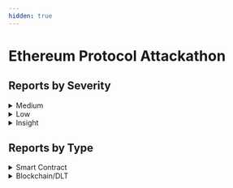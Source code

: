 ```yaml
---
hidden: true
---
```


# Ethereum Protocol Attackathon

## Reports by Severity

<details>

<summary>Medium</summary>

* \#37466 \[BC-Medium] Evil-client OOM crash (fast P2P crash)
* \#38292 \[SC-Medium] Incorrect Sqrt Calculation Result
* \#38682 \[SC-Medium] AugAssign evaluation order causing OOB write within the object
* \#38733 \[BC-Medium] nibmus-eth2 remote crash
* \#38920 \[BC-Medium] teku remote DoS
* \#38146 \[BC-Medium] nimbus-eth2 remote crash

</details>

<details>

<summary>Low</summary>

* \#38502 \[BC-Low] Pending pool subtraction overflow causes node halt/shutdown
* \#38505 \[SC-Low] IRNode Multi-Evaluation In For List Iter
* \#38530 \[SC-Low] Incorrectly Eliminated Code With Side Effect In Concat Args
* \#38554 \[BC-Low] Incorrect Transaction Fee Check in \`SendRawTransaction()\`
* \#37199 \[BC-Low] Potential Chain Fork Due to Shallow Copy of Byte Slice
* \#37245 \[BC-Low] lodestar snappy decompression issue
* \#38686 \[BC-Low] Nodes with trusted peers vulnerable to pending peer flooding and DoS
* \#37985 \[SC-Low] Incorrectly Eliminate Code With Side Effect In Slice Args
* \#38807 \[BC-Low] DoS any reth node via ban logic exploit
* \#37462 \[BC-Low] Invalid RLP decoding for single bytes
* \#38850 \[BC-Low] Remote P2P OOM Crash (GetBlockHeaders) / Reth
* \#38855 \[SC-Low] Evaluation order is not respected in \`log\` function
* \#38894 \[BC-Low] Missing expiration check for Pong and Neighbors packets and not refreshing the endpoint proof
* \#38275 \[BC-Low] Evil-client P2P headers-traversal leads to D/DoS and total peer removal
* \#37582 \[SC-Low] Incorrect HexString Parsing Leads To Compilation Error Or Type Confusion
* \#37583 \[SC-Low] Incorrect For Annotation Parsing
* \#38958 \[BC-Low] EELS cant handle overflow gas calculation in modexp precompile
* \#38828 \[BC-Low] Decode RLP of Legacy Transaction Allows Tailing Bytes
* \#37113 \[BC-Low] A potential out-of-range panic has been discovered in the Ethereum client Erigon ( https://github.com/erigontech/erigon ), though it does not seem to be exploitable at this moment du...
* \#38459 \[BC-Low] erigon remote DoS
* \#37246 \[BC-Low] lodestar snappy checksum issue
* \#37634 \[SC-Low] Incorrect Builtin ERC4626 Call Signature
* \#38427 \[BC-Low] Discrepancy in Intrinsic Gas Calculation between Txpool and EVM Execution
* \#38902 \[BC-Low] No check on the maximum size of the encoded ENR on ENR\_RESPONSE packet
* \#38948 \[BC-Low] lighthouse remote DoS
* \#38278 \[BC-Low] Potential DoS to Mempool Due to Missing Gas Limit Check
* \#38318 \[BC-Low] nimbus-eth2: Gossipsub misconfiguration allows malicious peers gossip malformed data without penalization

</details>

<details>

<summary>Insight</summary>

* \#37646 \[BC-Insight] No implementation of BLOB\_SIDECAR\_SUBNET\_COUNT with no issue and no PR in the GitHub
* \#37134 \[BC-Insight] Improper secp256k sanitization
* \#37695 \[BC-Insight] Executing transaction that has a wrong nonce might triggered a chain split due to mismatch stateroot
* \#37120 \[BC-Insight] Remote handshake-based TCP/30303 flooding leads to an out-of-memory crash
* \#37191 \[BC-Insight] Unvalidated Field Names in Tuple ABI Parsing Causes Runtime Panic via reflect.StructOf
* \#37593 \[BC-Insight] Inconsistent Address Collision Check Against Precompile Contracts During Contract Deployment
* \#38598 \[BC-Insight] GetReceiptsMsg abuse leads to the DoS and/or crash of every EL client in the Ethereum network
* \#37352 \[BC-Insight] Missing Liveness Check in \`collectTableNodes()\`
* \#37359 \[BC-Insight] Failure to Generate ABI Binding in Golang
* \#37351 \[BC-Insight] Resubscribe Deadlocks When Unsubscribing Within An Unblock Channel
* \#38766 \[BC-Insight] Nil Pointer Dereference Panics in encodePayload() of Blob Tx’s Encoding
* \#37442 \[BC-Insight] Potential Address Collision with Precompile Contract During Contract Deployment
* \#38169 \[SC-Insight] Deferred Evaluation Of \`Default\_Return\_Value\` May Skip Side Effect Execution
* \#37483 \[BC-Insight] There is a trace discrepancy for Nethermind when handling EOF from PUSH opcode
* \#37505 \[BC-Insight] Remotely spamming 1 byte leads to full peer removal and desync in both execution and consensus clients
* \#37568 \[BC-Insight] Missing Specification Logic
* \#37300 \[BC-Insight] Incorrect Encoding of Negative \*big.Int Values in MakeTopics
* \#38277 \[BC-Insight] Potential Out-of-Range Panic in \`UnmarshalJSON()\` of \`HexOrDecimal256\`
* \#38908 \[BC-Insight] Missing Failed Subcalls in Erigon Tracers When Encountering \`ErrInsufficientBalance\` Error
* \#39018 \[BC-Insight] Rate Limiting Under-Specification and Consequences
* \#37286 \[SC-Insight] Elimination of Security Checks in ForkCreator Class
* \#37148 \[BC-Insight] \`wantedPeerDials()\` branch will never be executed
* \#38557 \[BC-Insight] Function \`IsPush()\` Misses Opcode PUSH0
* \#37584 \[SC-Insight] Nonpayable Not Respected For Internal Function
* \#38581 \[SC-Insight] Incorrect unwrap on Bytes and String
* \#37210 \[BC-Insight] Missing Check of HTTP Batch Response Length
* \#37350 \[BC-Insight] \`null\` Is Not Unmarshalled Correctly Into json.RawMessage
* \#37104 \[BC-Insight] Reth RPC is vulnerable to DNS rebinding attacks
* \#38015 \[BC-Insight] Violation of EIP-2681 in Create Transaction
* \#37186 \[BC-Insight] Missing Validation for Fixed-Size bytes Types in ABI Parsing
* \#38319 \[BC-Insight] Edge case difference for GETH and NETHERMIND when calculating memory expansion gas
* \#37594 \[SC-Insight] Nimbus incorrectly rejects non-minimally encoded snappy data length's due to spec. ambiguity
* \#37153 \[BC-Insight] Malicious validator can bring down honest nodes
* \#37577 \[BC-Insight] \`tx.origin\` Usage in Group Management Contract Allows Phishing Attack for Unauthorized Actions
* \#38693 \[SC-Insight] BytesM to Bytes conversion does not match the reference implementation

</details>

## Reports by Type

<details>

<summary>Smart Contract</summary>

* \#38505 \[SC-Low] IRNode Multi-Evaluation In For List Iter
* \#38530 \[SC-Low] Incorrectly Eliminated Code With Side Effect In Concat Args
* \#37985 \[SC-Low] Incorrectly Eliminate Code With Side Effect In Slice Args
* \#38169 \[SC-Insight] Deferred Evaluation Of \`Default\_Return\_Value\` May Skip Side Effect Execution
* \#38855 \[SC-Low] Evaluation order is not respected in \`log\` function
* \#37582 \[SC-Low] Incorrect HexString Parsing Leads To Compilation Error Or Type Confusion
* \#37583 \[SC-Low] Incorrect For Annotation Parsing
* \#38292 \[SC-Medium] Incorrect Sqrt Calculation Result
* \#38682 \[SC-Medium] AugAssign evaluation order causing OOB write within the object
* \#37286 \[SC-Insight] Elimination of Security Checks in ForkCreator Class
* \#37634 \[SC-Low] Incorrect Builtin ERC4626 Call Signature
* \#37584 \[SC-Insight] Nonpayable Not Respected For Internal Function
* \#38581 \[SC-Insight] Incorrect unwrap on Bytes and String
* \#37594 \[SC-Insight] Nimbus incorrectly rejects non-minimally encoded snappy data length's due to spec. ambiguity
* \#38693 \[SC-Insight] BytesM to Bytes conversion does not match the reference implementation

</details>

<details>

<summary>Blockchain/DLT</summary>

* \#37646 \[BC-Insight] No implementation of BLOB\_SIDECAR\_SUBNET\_COUNT with no issue and no PR in the GitHub
* \#38502 \[BC-Low] Pending pool subtraction overflow causes node halt/shutdown
* \#38554 \[BC-Low] Incorrect Transaction Fee Check in \`SendRawTransaction()\`
* \#37134 \[BC-Insight] Improper secp256k sanitization
* \#37695 \[BC-Insight] Executing transaction that has a wrong nonce might triggered a chain split due to mismatch stateroot
* \#37120 \[BC-Insight] Remote handshake-based TCP/30303 flooding leads to an out-of-memory crash
* \#37191 \[BC-Insight] Unvalidated Field Names in Tuple ABI Parsing Causes Runtime Panic via reflect.StructOf
* \#37199 \[BC-Low] Potential Chain Fork Due to Shallow Copy of Byte Slice
* \#37245 \[BC-Low] lodestar snappy decompression issue
* \#38686 \[BC-Low] Nodes with trusted peers vulnerable to pending peer flooding and DoS
* \#37593 \[BC-Insight] Inconsistent Address Collision Check Against Precompile Contracts During Contract Deployment
* \#38598 \[BC-Insight] GetReceiptsMsg abuse leads to the DoS and/or crash of every EL client in the Ethereum network
* \#37466 \[BC-Medium] Evil-client OOM crash (fast P2P crash)
* \#37352 \[BC-Insight] Missing Liveness Check in \`collectTableNodes()\`
* \#37359 \[BC-Insight] Failure to Generate ABI Binding in Golang
* \#37351 \[BC-Insight] Resubscribe Deadlocks When Unsubscribing Within An Unblock Channel
* \#38766 \[BC-Insight] Nil Pointer Dereference Panics in encodePayload() of Blob Tx’s Encoding
* \#38807 \[BC-Low] DoS any reth node via ban logic exploit
* \#37442 \[BC-Insight] Potential Address Collision with Precompile Contract During Contract Deployment
* \#37462 \[BC-Low] Invalid RLP decoding for single bytes
* \#37483 \[BC-Insight] There is a trace discrepancy for Nethermind when handling EOF from PUSH opcode
* \#38850 \[BC-Low] Remote P2P OOM Crash (GetBlockHeaders) / Reth
* \#37505 \[BC-Insight] Remotely spamming 1 byte leads to full peer removal and desync in both execution and consensus clients
* \#37568 \[BC-Insight] Missing Specification Logic
* \#38894 \[BC-Low] Missing expiration check for Pong and Neighbors packets and not refreshing the endpoint proof
* \#38275 \[BC-Low] Evil-client P2P headers-traversal leads to D/DoS and total peer removal
* \#37300 \[BC-Insight] Incorrect Encoding of Negative \*big.Int Values in MakeTopics
* \#38277 \[BC-Insight] Potential Out-of-Range Panic in \`UnmarshalJSON()\` of \`HexOrDecimal256\`
* \#38908 \[BC-Insight] Missing Failed Subcalls in Erigon Tracers When Encountering \`ErrInsufficientBalance\` Error
* \#38958 \[BC-Low] EELS cant handle overflow gas calculation in modexp precompile
* \#38828 \[BC-Low] Decode RLP of Legacy Transaction Allows Tailing Bytes
* \#39018 \[BC-Insight] Rate Limiting Under-Specification and Consequences
* \#37113 \[BC-Low] A potential out-of-range panic has been discovered in the Ethereum client Erigon ( https://github.com/erigontech/erigon ), though it does not seem to be exploitable at this moment du...
* \#38459 \[BC-Low] erigon remote DoS
* \#37246 \[BC-Low] lodestar snappy checksum issue
* \#38733 \[BC-Medium] nibmus-eth2 remote crash
* \#38920 \[BC-Medium] teku remote DoS
* \#37148 \[BC-Insight] \`wantedPeerDials()\` branch will never be executed
* \#38557 \[BC-Insight] Function \`IsPush()\` Misses Opcode PUSH0
* \#38427 \[BC-Low] Discrepancy in Intrinsic Gas Calculation between Txpool and EVM Execution
* \#37210 \[BC-Insight] Missing Check of HTTP Batch Response Length
* \#38902 \[BC-Low] No check on the maximum size of the encoded ENR on ENR\_RESPONSE packet
* \#37350 \[BC-Insight] \`null\` Is Not Unmarshalled Correctly Into json.RawMessage
* \#37104 \[BC-Insight] Reth RPC is vulnerable to DNS rebinding attacks
* \#38948 \[BC-Low] lighthouse remote DoS
* \#38015 \[BC-Insight] Violation of EIP-2681 in Create Transaction
* \#37186 \[BC-Insight] Missing Validation for Fixed-Size bytes Types in ABI Parsing
* \#38319 \[BC-Insight] Edge case difference for GETH and NETHERMIND when calculating memory expansion gas
* \#37153 \[BC-Insight] Malicious validator can bring down honest nodes
* \#38278 \[BC-Low] Potential DoS to Mempool Due to Missing Gas Limit Check
* \#38318 \[BC-Low] nimbus-eth2: Gossipsub misconfiguration allows malicious peers gossip malformed data without penalization
* \#37577 \[BC-Insight] \`tx.origin\` Usage in Group Management Contract Allows Phishing Attack for Unauthorized Actions
* \#38146 \[BC-Medium] nimbus-eth2 remote crash

</details>
